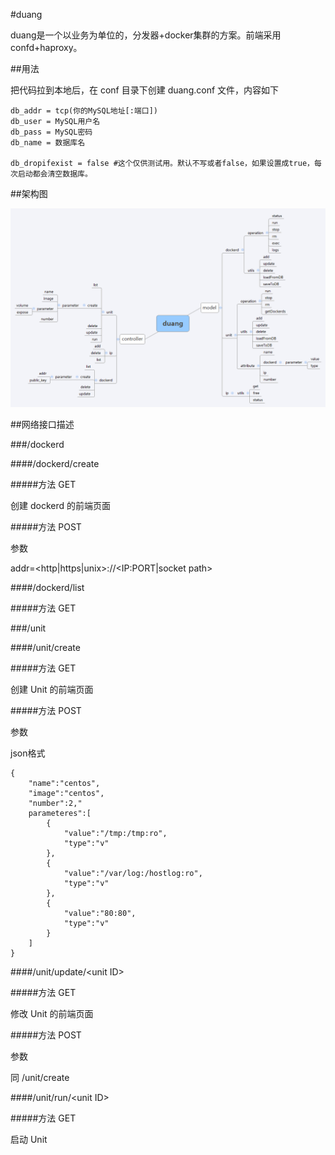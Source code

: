 #duang

duang是一个以业务为单位的，分发器+docker集群的方案。前端采用confd+haproxy。

##用法

把代码拉到本地后，在 conf 目录下创建 duang.conf 文件，内容如下

	db_addr = tcp(你的MySQL地址[:端口])
	db_user = MySQL用户名
	db_pass = MySQL密码
	db_name = 数据库名

	db_dropifexist = false #这个仅供测试用。默认不写或者false，如果设置成true，每次启动都会清空数据库。

##架构图

![框架图](duang.png "框架图")

##网络接口描述

###/dockerd

####/dockerd/create

#####方法 GET

创建 dockerd 的前端页面

#####方法 POST

参数

addr=<http|https|unix>://&lt;IP:PORT|socket path&gt;

####/dockerd/list

#####方法 GET

###/unit

####/unit/create

#####方法 GET

创建 Unit 的前端页面

#####方法 POST

参数

json格式

	{
		"name":"centos",
		"image":"centos",
		"number":2,"
		parameteres":[
			{
				"value":"/tmp:/tmp:ro",
				"type":"v"
			},
			{
				"value":"/var/log:/hostlog:ro",
				"type":"v"
			},
			{
				"value":"80:80",
				"type":"v"
			}
		]
	}

####/unit/update/&lt;unit ID&gt;

#####方法 GET

修改 Unit 的前端页面

#####方法 POST

参数

同 /unit/create

####/unit/run/&lt;unit ID&gt;

#####方法 GET

启动 Unit

